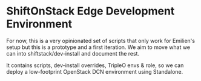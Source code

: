 # ShiftOnStack Edge Development Environment

For now, this is a very opinionated set of scripts that only work for Emilien's setup but
this is a prototype and a first iteration. We aim to move what we can into shiftstack/dev-install
and document the rest.

It contains scripts, dev-install overrides, TripleO envs & role, so we can deploy a low-footprint
OpenStack DCN environment using Standalone.
